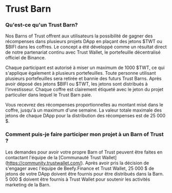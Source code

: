 # Trust Barn

### **Qu'est-ce qu'un Trust Barn?**

Nos Barns of Trust offrent aux utilisateurs la possibilité de gagner des récompenses dans plusieurs projets DApp en plaçant des jetons $TWT ou $BIFI dans les coffres. Le concept a été développé comme un résultat direct de notre partenariat continu avec Trust Wallet, le portefeuille décentralisé officiel de Binance.

Chaque participant est autorisé à miser un maximum de 1000 $TWT, ce qui s'applique également à plusieurs portefeuilles. Toute personne utilisant plusieurs portefeuilles sera retirée et bannie des futurs Trust Barns. Après avoir déposé des jetons $BIFI ou $TWT, les jetons sont distribués à l'investisseur. Chaque coffre est clairement étiqueté avec le jeton du projet particulier dans lequel le Trust Barn paie.

Vous recevrez des récompenses proportionnelles au montant misé dans le coffre, jusqu'à un maximum d'une semaine. La valeur totale maximale des jetons de chaque DApp pour la distribution des récompenses est de 25 000 $.

### **Comment puis-je faire participer mon projet à un Barn of Trust ?**

Les demandes pour avoir votre propre Barn of Trust peuvent être faites en contactant l'équipe de la [Communauté Trust Wallet] (https://community.trustwallet.com/). Après avoir pris la décision de s'engager avec l'équipe de Beefy.Finance et Trust Wallet, 25 000 $ de jetons de votre DApp doivent être fournis pour être distribués dans la Barn. 5 000 $ doivent être fournis à Trust Wallet pour soutenir les activités marketing de la Barn.

